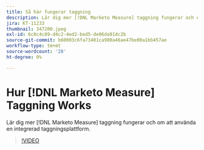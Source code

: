 ```yaml
---
title: Så här fungerar taggning
description: Lär dig mer [!DNL Marketo Measure] taggning fungerar och om att använda en integrerad taggningsplattform.
jira: KT-11233
thumbnail: 347200.jpeg
exl-id: 6c8c4c89-d4c2-4ed2-bed5-de06da91dc2b
source-git-commit: b60003c6fa73401ca980a46ae47be00a1bb457ae
workflow-type: tm+mt
source-wordcount: '28'
ht-degree: 0%

---
```


# Hur [!DNL Marketo Measure] Taggning Works

Lär dig mer [!DNL Marketo Measure] taggning fungerar och om att använda en integrerad taggningsplattform.

>[!VIDEO](https://video.tv.adobe.com/v/347200/?quality=12&learn=on)

